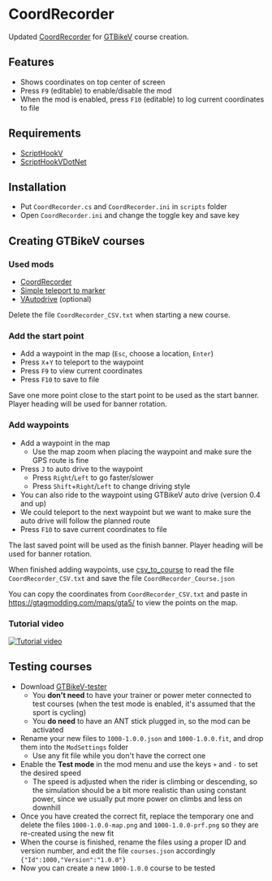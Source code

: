 # CoordRecorder

Updated [CoordRecorder](https://www.gta5-mods.com/tools/coordinates-recorder-net) for [GTBikeV](https://www.gta5-mods.com/scripts/gt-bike-v) course creation.

## Features
- Shows coordinates on top center of screen
- Press `F9` (editable) to enable/disable the mod
- When the mod is enabled, press `F10` (editable) to log current coordinates to file

## Requirements
- [ScriptHookV](http://www.dev-c.com/gtav/scripthookv/)
- [ScriptHookVDotNet](https://github.com/crosire/scripthookvdotnet/releases)

## Installation
- Put `CoordRecorder.cs` and `CoordRecorder.ini` in `scripts` folder
- Open `CoordRecorder.ini` and change the toggle key and save key

## Creating GTBikeV courses

### Used mods
- [CoordRecorder](https://github.com/oldnapalm/CoordRecorder/releases)
- [Simple teleport to marker](https://www.gta5-mods.com/scripts/simple-teleport-to-marker-press-x-y)
- [VAutodrive](https://www.gta5-mods.com/scripts/vautodrive) (optional)

Delete the file `CoordRecorder_CSV.txt` when starting a new course.

### Add the start point
- Add a waypoint in the map (`Esc`, choose a location, `Enter`)
- Press `X`+`Y` to teleport to the waypoint
- Press `F9` to view current coordinates
- Press `F10` to save to file

Save one more point close to the start point to be used as the start banner. Player heading will be used for banner rotation.

### Add waypoints
- Add a waypoint in the map
  - Use the map zoom when placing the waypoint and make sure the GPS route is fine
- Press `J` to auto drive to the waypoint
  - Press `Right`/`Left` to go faster/slower
  - Press `Shift`+`Right`/`Left` to change driving style
- You can also ride to the waypoint using GTBikeV auto drive (version 0.4 and up)
- We could teleport to the next waypoint but we want to make sure the auto drive will follow the planned route
- Press `F10` to save current coordinates to file

The last saved point will be used as the finish banner. Player heading will be used for banner rotation.

When finished adding waypoints, use [csv_to_course](https://github.com/oldnapalm/CoordRecorder/releases/latest) to read the file `CoordRecorder_CSV.txt` and save the file `CoordRecorder_Course.json`

You can copy the coordinates from `CoordRecorder_CSV.txt` and paste in https://gtagmodding.com/maps/gta5/ to view the points on the map.

### Tutorial video
[![Tutorial video](https://img.youtube.com/vi/bn2AqiYv2Ng/0.jpg)](https://www.youtube.com/watch?v=bn2AqiYv2Ng)

## Testing courses

- Download [GTBikeV-tester](https://github.com/oldnapalm/CoordRecorder/releases/latest)
  - You **don't need** to have your trainer or power meter connected to test courses (when the test mode is enabled, it's assumed that the sport is cycling)
  - You **do need** to have an ANT stick plugged in, so the mod can be activated
- Rename your new files to `1000-1.0.0.json` and `1000-1.0.0.fit`, and drop them into the `ModSettings` folder
  - Use any fit file while you don't have the correct one
- Enable the **Test mode** in the mod menu and use the keys `+` and `-` to set the desired speed
  - The speed is adjusted when the rider is climbing or descending, so the simulation should be a bit more realistic than using constant power, since we usually put more power on climbs and less on downhill
- Once you have created the correct fit, replace the temporary one and delete the files `1000-1.0.0-map.png` and `1000-1.0.0-prf.png` so they are re-created using the new fit
- When the course is finished, rename the files using a proper ID and version number, and edit the file `courses.json` accordingly
  `{"Id":1000,"Version":"1.0.0"}`
- Now you can create a new `1000-1.0.0` course to be tested
